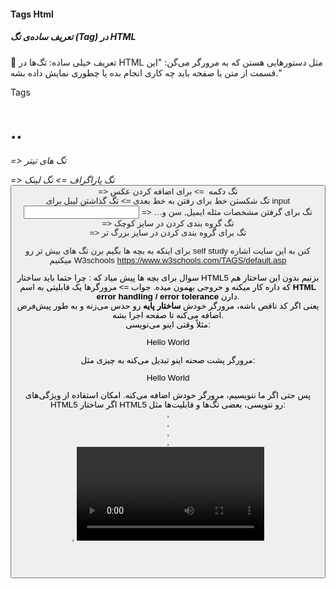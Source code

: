 #### Tags Html
##### تعریف ساده‌ی تگ (Tag) در HTML
🧠 تعریف خیلی ساده:
تگ‌ها در HTML مثل دستورهایی هستن که به مرورگر می‌گن:
"این قسمت از متن یا صفحه باید چه کاری انجام بده یا چطوری نمایش داده بشه."

Tags
<h1>..<h6> => تگ های تیتر
<p> => تگ پاراگراف
<a> => تگ لینک
<button> => تگ دکمه
<image> => برای اضافه کردن عکس 
<br> تگ شکستن خط برای رفتن به خط بعدی
<label> => تگ گذاشتن لیبل برای input
<input> => …تگ برای گرفتن مشخصات مثله ایمیل, سن و  
<div> => تگ گروه بندی کردن در سایز کوچک
<section> => تگ برای گروه بندی کردن در سایز بزرگ تر

برای اینکه به بچه ها بگیم برن تگ های بیش تر رو self study کنن به این سایت اشاره میکنیم
W3schools
https://www.w3schools.com/TAGS/default.asp

سوال برای بچه ها پیش میاد که : چرا حتما باید ساختار HTML5 بزنیم بدون این ساختار هم که داره کار میکنه و خروجی بهمون میده.
جواب => 
مرورگرها یک قابلیتی به اسم **HTML error handling / error tolerance** دارن.  
یعنی اگر کد ناقص باشه، مرورگر خودش **ساختار پایه** رو حدس می‌زنه و به طور پیش‌فرض اضافه می‌کنه تا صفحه اجرا بشه.  
مثلاً وقتی اینو می‌نویسی:
<p>Hello World</p>
مرورگر پشت صحنه اینو تبدیل می‌کنه به چیزی مثل:
<!DOCTYPE html>
<html>
<head>
<title></title>
</head>
<body>
<p>Hello World</p>
</body>
</html>
پس حتی اگر ما ننویسیم، مرورگر خودش اضافه می‌کنه.
امکان استفاده از ویژگی‌های HTML5
اگر ساختار HTML5 رو ننویسی، بعضی تگ‌ها و قابلیت‌ها مثل:

<header>, <footer>, <section>, <article>, <nav>, <video>, <audio>

"شما دارید الان اصولی یاد می‌گیرید. همون‌طور که توی انشا اول «مقدمه، بدنه، نتیجه‌گیری» داریم، توی HTML هم باید شروع، وسط و پایان مشخص باشه. حتی اگر بدونش کار کنه، این کار مثل نوشتن انشا بدون مقدمه‌ست!"



Example Html tags =>

<h1>Hello</h1>
<h2>Im arshiya</h2>
<p>How old are you?</p>

<section> 
    <div>
        <label>Email</label>
        <input type="text">
        
        <label>Password</label>
        <input type="password">
    </div>
    
    <div>
        <label>Age</label>
        <input type="number">

        <label>Aya zende hasti?</label>
        <input type="checkbox">
    </div>

    <button>Register</button>
    <br>
    <a href="https://google.com">Boro be google</a>
</section>

CSS => 
inline css =>
<h1 style="background-color: red; color: white;">Hello</h1>
<h2 style="background-color: aqua; font-style: italic;">Im parsa</h2>

internal css => 
create style in header

style {
h1 {
color: 'red';
}
h2 {
color: 'green'
}
}

external css =>
create another file for example =>
style.css

BackgroundColor =>
چی هست؟ 
رنگ پس‌زمینه یک المان رو تعیین می‌کنه.
Color=>
چی هست؟
رنگ نوشته‌ها (فونت‌ها) رو مشخص می‌کنه.
FontSize =>
چی هست؟ 
اندازه نوشته رو تعیین می‌کنه
Border =>
چی هست؟
خط دور یک المان رو مشخص می‌کنه (ضخامت، نوع، رنگ).
Padding =>
 چی هست؟
فاصله بین محتوا و خط دور (border) رو تعیین می‌کنه.
Margin =>
چی هست؟
فاصله بین خود المان و دیگر المان‌ها رو تعیین می‌کنه.


BorderRadius =>
 چی هست؟
گوشه‌های المان رو گرد می‌کنه.


CSS style =>
backgroundColor, color, font-size, border: 2px solid red, padding, margin, border-radius

Px
مثال =>
درست کردن یه مربع و تبدیلیش به مربع های کوچک که هرکدوم از اون مربع های کوچیک میشه یه px
🧠 مثال ساده برای بچه‌ها:
تصور کن صفحه‌ی مانیتور مثل یه پازل بزرگه
هر تکه‌ی کوچیک از این پازل = یک پیکسل
وقتی همه پیکسل‌ها کنار هم قرار می‌گیرن، یه عکس یا نوشته دیده می‌شه

هر چیزی که توی مانیتور، موبایل یا تلویزیون می‌بینی از تعداد خیلی زیادی پیکسل درست شده
یک پیکسل (Pixel) کوچک‌ترین واحد قابل نمایش روی صفحه نمایش هست که شامل سه زیر نور قرمز، سبز و آبیه.
وقتی کنار هم قرار می‌گیرند، تصویرها و محتواهای گرافیکی تولید می‌شن.

